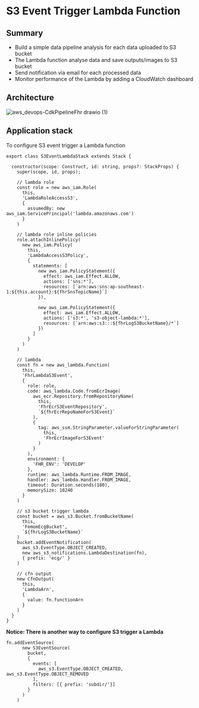 # S3 Event Trigger Lambda Function 

## Summary
- Build a simple data pipeline analysis for each data uploaded to S3 bucket 
- The Lambda function analyse data and save outputs/images to S3 bucket 
- Send notification via email for each processed data 
- Monitor performance of the Lambda by adding a CloudWatch dashboard 

## Architecture 

![aws_devops-CdkPipelineFhr drawio (1)](https://user-images.githubusercontent.com/20411077/160513645-299a9660-dc64-4663-bd65-bfff886cca55.png)

## Application stack 
To configure S3 event trigger a Lambda function
```
export class S3EventLambdaStack extends Stack {

  constructor(scope: Construct, id: string, props?: StackProps) {
    super(scope, id, props);

    // lambda role 
    const role = new aws_iam.Role(
      this,
      'LambdaRoleAccessS3',
      {
        assumedBy: new aws_iam.ServicePrincipal('lambda.amazonaws.com')
      }
    )

    // lambda role inline policies 
    role.attachInlinePolicy(
      new aws_iam.Policy(
        this,
        'LambdaAccessS3Policy',
        {
          statements: [
            new aws_iam.PolicyStatement({
              effect: aws_iam.Effect.ALLOW,
              actions: ['sns:*'],
              resources: [`arn:aws:sns:ap-southeast-1:${this.account}:${fhrSnsTopicName}`]
            }),

            new aws_iam.PolicyStatement({
              effect: aws_iam.Effect.ALLOW,
              actions: ['s3:*', 's3-object-lambda:*'],
              resources: [`arn:aws:s3:::${fhrLogS3BucketName}/*`]
            })
          ]
        }
      )
    )

    // lambda 
    const fn = new aws_lambda.Function(
      this,
      'FhrLambdaS3Event',
      {
        role: role,
        code: aws_lambda.Code.fromEcrImage(
          aws_ecr.Repository.fromRepositoryName(
            this,
            'FhrEcrS3EventRepository',
            `${fhrEcrRepoNameForS3Event}`
          ),
          {
            tag: aws_ssm.StringParameter.valueForStringParameter(
              this,
              'FhrEcrImageForS3Event'
            )
          }
        ),
        environment: {
          'FHR_ENV': 'DEVELOP'
        },
        runtime: aws_lambda.Runtime.FROM_IMAGE,
        handler: aws_lambda.Handler.FROM_IMAGE,
        timeout: Duration.seconds(180),
        memorySize: 10240
      }
    )

    // s3 bucket trigger lambda 
    const bucket = aws_s3.Bucket.fromBucketName(
      this,
      'FemomEcgBucket',
      `${fhrLogS3BucketName}`
    )
    bucket.addEventNotification(
      aws_s3.EventType.OBJECT_CREATED,
      new aws_s3_notifications.LambdaDestination(fn),
      { prefix: 'ecg/' }
    )

    // cfn output 
    new CfnOutput(
      this,
      'LambdaArn',
      {
        value: fn.functionArn
      }
    )
  }
}
```

**Notice: There is another way to configure S3 trigger a Lambda**
```
fn.addEventSource(
      new S3EventSource(
        bucket, 
        {
          events: [
            aws_s3.EventType.OBJECT_CREATED, aws_s3.EventType.OBJECT_REMOVED
          ],
          filters: [{ prefix: 'subdir/'}]
        }
      )
    )
```

